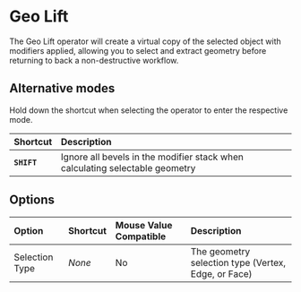 # Geo Lift

The Geo Lift operator will create a virtual copy of the selected object with modifiers applied, allowing you to select and extract geometry before returning to back a non-destructive workflow.

[](../_media/geo-lift.mp4 ':include')

## Alternative modes

Hold down the shortcut when selecting the operator to enter the respective mode.

| Shortcut | Description |
| :--- | :--- |
| **`SHIFT`** | Ignore all bevels in the modifier stack when calculating selectable geometry |

## Options

| Option | Shortcut | Mouse Value Compatible | Description |
| :--- | :--- | :--- | :--- |
| Selection Type | _None_ | No | The geometry selection type (Vertex, Edge, or Face) |